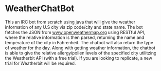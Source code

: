 # WeatherChatBot
This an IRC bot from scratch using java that will give the  weather information of any U.S city via zip code/city and state name.
The bot fetches the JSON from www.openweathermap.org using RESTful API, where the relative information is then parsed, returning the name and temperature of the city in Fahrenheit. The chatbot will also return the type of weather for the day.
Along with getting weather information, the chatbot is able to give the relative allergy/pollen levels of the specified city utilitzing the Weatherbit API (with a free trial). 
If you are looking to replicate, a new trial for Weatherbit will be required.
